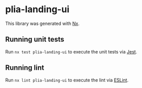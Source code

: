 # plia-landing-ui

This library was generated with [Nx](https://nx.dev).


## Running unit tests

Run `nx test plia-landing-ui` to execute the unit tests via [Jest](https://jestjs.io).


## Running lint

Run `nx lint plia-landing-ui` to execute the lint via [ESLint](https://eslint.org/).

